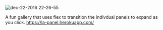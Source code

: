 ![dec-22-2016 22-26-55](https://cloud.githubusercontent.com/assets/19538076/21448293/d4471042-c895-11e6-948f-58437e05b893.gif)

A fun gallery that uses flex to transition the indivdual panels to expand as you click.
https://la-panel.herokuapp.com/
